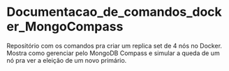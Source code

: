 # Documentacao_de_comandos_docker_MongoCompass
Repositório com os comandos pra criar um replica set de 4 nós no Docker. Mostra como gerenciar pelo MongoDB Compass e simular a queda de um nó pra ver a eleição de um novo primário.
